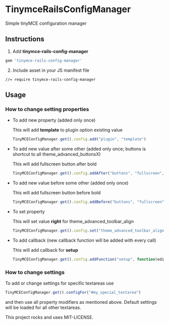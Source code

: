 # TinymceRailsConfigManager
Simple tinyMCE configuration manager

## Instructions

1. Add **tinymce-rails-config-manager** 

  ```ruby
  gem 'tinymce-rails-config-manager'
  ```

2. Include asset in your JS manifest file

  ` //= require tinymce-rails-config-manager `

## Usage

### How to change setting properties

* To add new property (added only once)

  This will add **template** to plugin option existing value

  ```javascript
  TinyMCEConfigManager.get().config.add("plugin", "template")
  ```

* To add new value after some other (added only once; buttons is shortcut to all theme_advanced_buttonsX)

  This will add fullscreen button after bold

  ```javascript
  TinyMCEConfigManager.get().config.addAfter("buttons", "fullscreen", "bold")
  ```

* To add new value before some other (added only once)
  
  This will add fullscreen button before bold

  ```javascript
  TinyMCEConfigManager.get().config.addBefore("buttons", "fullscreen", "bold")
  ```

* To set property
  
  This will set value **right** for theme_advanced_toolbar_align

  ```javascript
  TinyMCEConfigManager.get().config.set("theme_advanced_toolbar_align", "right")
  ```

* To add callback (new callback function will be added with every call)

  This will add callback for **setup**

  ```javascript
  TinyMCEConfigManager.get().config.addFunction("setup", function(editor){ /*do something here*/})
  ```


### How to change settings

To add or change settings for specific textareas use 

```javascript
TinyMCEConfigManager.get().configFor("#my_special_textarea")
```

and then use all property modifiers as mentioned above. Default settings will be loaded for all other textareas.


This project rocks and uses MIT-LICENSE.


